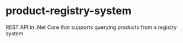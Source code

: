 # product-registry-system
REST API in .Net Core that supports querying products from a registry system
